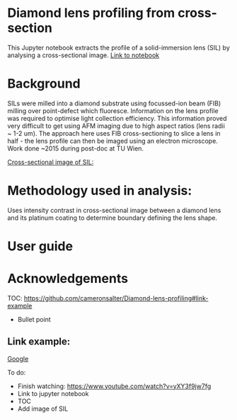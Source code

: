 # Diamond lens profiling from cross-section
This Jupyter notebook extracts the profile of a solid-immersion lens (SIL) by analysing a cross-sectional image.
[Link to notebook](https://github.com/cameronsalter/Diamond-lens-profiling/blob/master/SEM_LensXsect_ProfExtract.ipynb)

# Background
SILs were milled into a diamond substrate using focussed-ion beam (FIB) milling over point-defect which fluoresce. Information on the lens profile was required to optimise light collection efficiency. This information proved very difficult to get using AFM imaging due to high aspect ratios (lens radii ~ 1-2 um). The approach here uses FIB cross-sectioning to slice a lens in half - the lens profile can then be imaged using an electron microscope.
Work done ~2015 during post-doc at TU Wien.

[Cross-sectional image of SIL: ](https://github.com/cameronsalter/Diamond-lens-profiling/blob/master/Xsect_images/EllipSIL1_LH1p24_cut58deg_x-sct_10kV_spt2_Rot4deg.jpg)

# Methodology used in analysis:
Uses intensity contrast in cross-sectional image between a diamond lens and its platinum coating to determine boundary defining the lens shape.

# User guide

# Acknowledgements



TOC:
https://github.com/cameronsalter/Diamond-lens-profiling#link-example

* Bullet point

## Link example:
[Google](www.google.com)


To do:
* Finish watching: https://www.youtube.com/watch?v=yXY3f9jw7fg
* Link to jupyter notebook
* TOC
* Add image of SIL